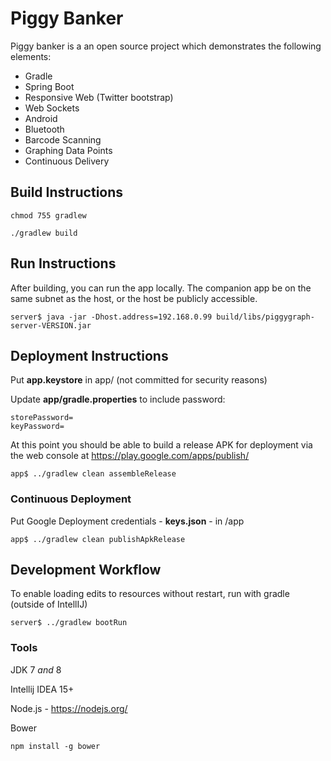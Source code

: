 # Piggy Banker

Piggy banker is a an open source project which demonstrates the following elements:

 - Gradle
 - Spring Boot
 - Responsive Web (Twitter bootstrap)
 - Web Sockets
 - Android
 - Bluetooth
 - Barcode Scanning
 - Graphing Data Points
 - Continuous Delivery

## Build Instructions


    chmod 755 gradlew

    ./gradlew build

## Run Instructions

After building, you can run the app locally. The companion app be on the same subnet as the host, or the host be publicly accessible.

    server$ java -jar -Dhost.address=192.168.0.99 build/libs/piggygraph-server-VERSION.jar

## Deployment Instructions

 Put **app.keystore** in app/ (not committed for security reasons)

 Update **app/gradle.properties** to include password:

    storePassword=
    keyPassword=

At this point you should be able to build a release APK for deployment via the web console at https://play.google.com/apps/publish/

    app$ ../gradlew clean assembleRelease

### Continuous Deployment

 Put Google Deployment credentials - **keys.json** - in /app

    app$ ../gradlew clean publishApkRelease



## Development Workflow

To enable loading edits to resources without restart, run with gradle (outside of IntellIJ)

    server$ ../gradlew bootRun

### Tools

JDK 7 *and* 8

Intellij IDEA 15+


Node.js - https://nodejs.org/

Bower

    npm install -g bower


